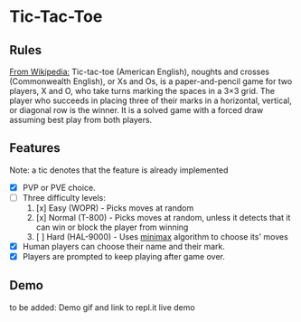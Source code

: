# Tic-Tac-Toe

## Rules

[From Wikipedia:](https://en.wikipedia.org/wiki/Tic-tac-toe) Tic-tac-toe (American English), noughts and crosses (Commonwealth English), or Xs and Os, is a paper-and-pencil game for two players, X and O, who take turns marking the spaces in a 3×3 grid. The player who succeeds in placing three of their marks in a horizontal, vertical, or diagonal row is the winner. It is a solved game with a forced draw assuming best play from both players. 

## Features

Note: a tic denotes that the feature is already implemented

- [x] PVP or PVE choice.
- [ ] Three difficulty levels:
    1. [x] Easy (WOPR) - Picks moves at random
    1. [x] Normal (T-800) - Picks moves at random, unless it detects that it can win or block the player from winning
    1. [ ] Hard (HAL-9000) - Uses [minimax](https://en.wikipedia.org/wiki/Minimax) algorithm to choose its' moves
- [x] Human players can choose their name and their mark.
- [x] Players are prompted to keep playing after game over.

## Demo

to be added: Demo gif and link to repl.it live demo